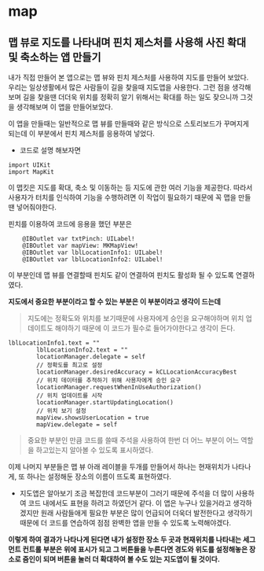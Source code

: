# map
## 맵 뷰로 지도를 나타내며 핀치 제스처를 사용해 사진 확대 및 축소하는 앱 만들기


내가 직접 만들어 본 앱으로는 맵 뷰와 핀치 제스처를 사용하여 지도를 만들어 보았다.
우리는 일상생활에서 많은 사람들이 길을 찾을때 지도앱을 사용한다. 그런 점을 생각해보며 길을 찾을땐 더더욱 위치를 정확히 알기 위해서는 확대를 하는 일도 잦으니까 그것을 생각해보며 이 앱을 만들어보았다.


이 앱을 만들때는 일반적으로 맵 뷰를 만들때와 같은 방식으로 스토리보드가 꾸며지게 되는데 이 부분에서 핀치 제스처를 응용하여 넣었다.
- 코드로 설명 해보자면
```
import UIKit
import MapKit
```
이 맵킷은 지도를 확대, 축소 및 이동하는 등 지도에 관한 여러 기능을 제공한다. 따라서 사용자가 터치를 인식하여 기능을 수행하려면 이 작업이 필요하기 때문에 꼭 맵을 만들땐 넣어줘야한다.


핀치를 이용하여 코드에 응용을 했던 부분은
```
    @IBOutlet var txtPinch: UILabel!
    @IBOutlet var mapView: MKMapView!
    @IBOutlet var lblLocationInfo1: UILabel!
    @IBOutlet var lblLocationInfo2: UILabel!
```
이 부분인데 맵 뷰를 연결할때 핀치도 같이 연결하여 핀치도 활성화 될 수 있도록 연결하였다.


**지도에서 중요한 부분이라고 할 수 있는 부분은 이 부분이라고 생각이 드는데**
> 지도에는 정확도와 위치를 보기때문에 사용자에게 승인을 요구해야하며 위치 업데이트도 해야하기 때문에 이 코드가 필수로 들어가야한다고 생각이 든다.
```
lblLocationInfo1.text = ""
        lblLocationInfo2.text = ""
        locationManager.delegate = self
        // 정확도를 최고로 설정
        locationManager.desiredAccuracy = kCLLocationAccuracyBest
        // 위치 데이터를 추적하기 위해 사용자에게 승인 요구
        locationManager.requestWhenInUseAuthorization()
        // 위치 업데이트를 시작
        locationManager.startUpdatingLocation()
        // 위치 보기 설정
        mapView.showsUserLocation = true
        mapView.delegate = self
```
> 중요한 부분인 만큼 코드를 쓸때 주석을 사용하여 한번 더 어느 부분이 어느 역할을 하고있는지 알아볼 수 있도록 표시하였다.


이제 나머지 부분들은 맵 뷰 아래 레이블을 두개를 만들어서 하나는 현재위치가 나타나게, 또 하나는 설정해둔 장소의 이름이 뜨도록 표현하였다.


- 지도앱은 알아보기 조금 복잡한데 코드부분이 그러기 때문에 주석을 더 많이 사용하여 코드 내에서도 표현을 하려고 하였던거 같다. 이 앱은 누구나 있을거라고 생각하겠지만 원래 사람들애게 필요한 부분은 많이 언급되어 더욱더 발전한다고 생각하기 때문에 더 코드를 연습하여 점점 완벽한 앱을 만들 수 있도록 노력해야겠다.


**이렇게 하여 결과가 나타나게 된다면 내가 설정한 장소 두 곳과 현재위치를 나타내는 세그먼트 컨트롤 부분은 위에 표시가 되고 그 버튼들을 누른다면 경도와 위도를 설정해놓은 장소로 줌인이 되며 버튼을 눌러 더 확대하여 볼 수도 있는 지도앱이 될 것이다.**
